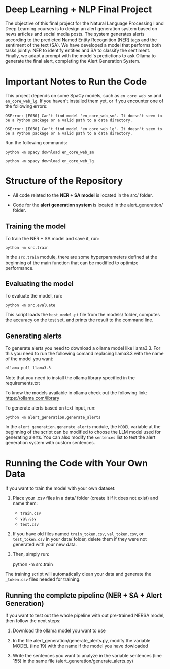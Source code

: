 
# Deep Learning + NLP Final Project

The objective of this final project for the Natural Language Processing I and Deep Learning courses is to design an alert generation system based on news articles and social media posts. The system generates alerts according to the predicted Named Entity Recognition (NER) tags and the sentiment of the text (SA). We have developed a model that performs both tasks jointly: NER to identify entities and SA to classify the sentiment. Finally, we adapt a prompt with the model's predictions to ask Ollama to generate the final alert, completing the Alert Generation System.

# Important Notes to Run the Code

This project depends on some SpaCy models, such as `en_core_web_sm` and `en_core_web_lg`. If you haven't installed them yet, or if you encounter one of the following errors:

    OSError: [E050] Can't find model 'en_core_web_sm'. It doesn't seem to be a Python package or a valid path to a data directory.

    OSError: [E050] Can't find model 'en_core_web_lg'. It doesn't seem to be a Python package or a valid path to a data directory.

Run the following commands:

    python -m spacy download en_core_web_sm

    python -m spacy download en_core_web_lg

# Structure of the Repository

- All code related to the **NER + SA model** is located in the src/ folder.

- Code for the **alert generation system** is located in the alert_generation/ folder.

## Training the model

To train the NER + SA model and save it, run:

    python -m src.train

In the `src.train` module, there are some hyperparameters defined at the beginning of the main function that can be modified to optimize performance.

## Evaluating the model

To evaluate the model, run:

    python -m src.evaluate

This script loads the `best_model.pt` file from the models/ folder, computes the accuracy on the test set, and prints the result to the command line.

## Generating alerts

To generate alerts you need to download a ollama model like llama3.3. For this you need to run the following comand replacing llama3.3 with the name of the model you want:

    ollama pull llama3.3

Note that you need to install the ollama library specified in the requirements.txt

To know the models available in ollama check out the following link: https://ollama.com/library

To generate alerts based on text input, run:

    python -m alert_generation.generate_alerts

In the `alert_generation.generate_alerts` module, the `MODEL` variable at the beginning of the script can be modified to choose the LLM model used for generating alerts. You can also modify the `sentences` list to test the alert generation system with custom sentences.

# Running the Code with Your Own Data

If you want to train the model with your own dataset:

1. Place your .csv files in a data/ folder (create it if it does not exist) and name them:
    - `train.csv`
    - `val.csv`
    - `test.csv`

2. If you have old files named `train_token.csv`, `val_token.csv`, or `test_token.csv` in your data/ folder, delete them if they were not generated with your new data.

3. Then, simply run:

    python -m src.train

The training script will automatically clean your data and generate the `_token.csv` files needed for training.

## Running the complete pipeline (NER + SA + Alert Generation)
If you want to test out the whole pipeline with out pre-trained NERSA model, then follow the next steps:

1. Download the ollama model you want to use

2. In the file alert_generation/generate_alerts.py, modify the variable MODEL (line 19) with the
name if the model you have dowloaded

3. Write the sentences you want to analyze in the variable sentences (line 155) in the same file (alert_generation/generate_alerts.py)